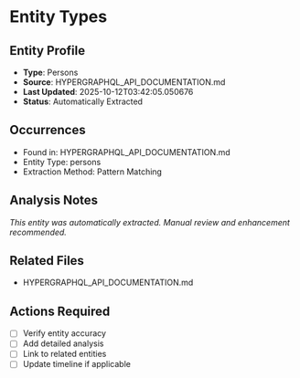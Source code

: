 # Entity Types

## Entity Profile
- **Type**: Persons
- **Source**: HYPERGRAPHQL_API_DOCUMENTATION.md
- **Last Updated**: 2025-10-12T03:42:05.050676
- **Status**: Automatically Extracted

## Occurrences
- Found in: HYPERGRAPHQL_API_DOCUMENTATION.md
- Entity Type: persons
- Extraction Method: Pattern Matching

## Analysis Notes
*This entity was automatically extracted. Manual review and enhancement recommended.*

## Related Files
- HYPERGRAPHQL_API_DOCUMENTATION.md

## Actions Required
- [ ] Verify entity accuracy
- [ ] Add detailed analysis
- [ ] Link to related entities
- [ ] Update timeline if applicable
